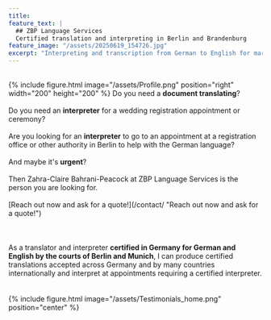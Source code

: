 ```yaml
---
title: 
feature_text: |
  ## ZBP Language Services
  Certified translation and interpreting in Berlin and Brandenburg
feature_image: "/assets/20250619_154726.jpg"
excerpt: "Interpreting and transcription from German to English for market research studios, moderators, consultants, agencies and LSPs"
---
```

<br>
{% include figure.html image="/assets/Profile.png" position="right" width="200" height="200" %}
Do you need a <b>document translating</b>?
<br><br>
Do you need an <b>interpreter</b> for a wedding registration appointment or ceremony?
<br><br>
Are you looking for an <b>interpreter</b> to go to an appointment at a registration office or other authority in Berlin to help with the German language? 
<br><br>
And maybe it's <b>urgent</b>?
<br><br>
Then Zahra-Claire Bahrani-Peacock at ZBP Language Services is the person you are looking for.
<br><br>
[Reach out now and ask for a quote!](/contact/ "Reach out now and ask for a quote!")
<br><br><br><br>
As a translator and interpreter <b>certified in Germany for German and English by the courts of Berlin and Munich</b>, I can produce certified translations accepted across Germany and by many countries internationally and interpret at appointments requiring a certified interpreter.
<br><br><br>
{% include figure.html image="/assets/Testimonials_home.png" position="center" %}
<br>
